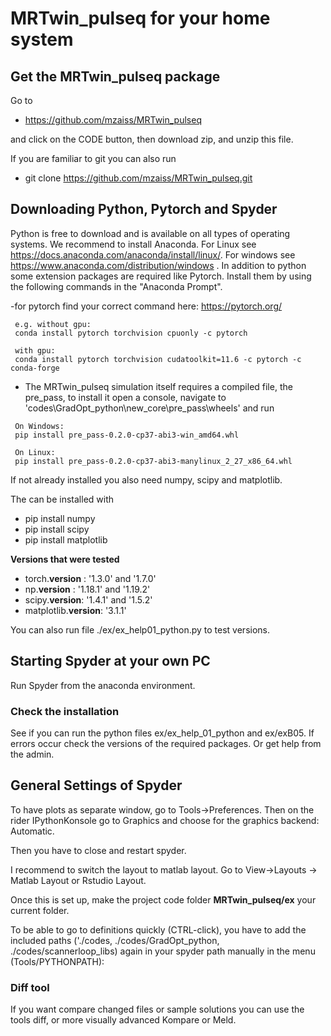 # MRTwin_pulseq for your home system

##  Get the MRTwin_pulseq package
Go to 

 - https://github.com/mzaiss/MRTwin_pulseq

and click on the CODE button, then download zip, and unzip this file.

If you are familiar to git you can also run 

- git clone https://github.com/mzaiss/MRTwin_pulseq.git

## Downloading Python, Pytorch and Spyder ##
Python is free to download and is available on all types of operating systems. We recommend to install Anaconda. For Linux see https://docs.anaconda.com/anaconda/install/linux/. For windows see https://www.anaconda.com/distribution/windows . 
In addition to python some extension packages are required like Pytorch. Install them by using the following commands in the "Anaconda Prompt".
						
 -for pytorch find your correct command here: https://pytorch.org/   

```
 e.g. without gpu:
 conda install pytorch torchvision cpuonly -c pytorch
 
 with gpu:
 conda install pytorch torchvision cudatoolkit=11.6 -c pytorch -c conda-forge
```


- The MRTwin_pulseq simulation itself requires a compiled file, the pre_pass, to install it open a console, navigate to 'codes\GradOpt_python\new_core\pre_pass\wheels' and run

```
 On Windows:
 pip install pre_pass-0.2.0-cp37-abi3-win_amd64.whl

 On Linux:
 pip install pre_pass-0.2.0-cp37-abi3-manylinux_2_27_x86_64.whl
```

If not already installed you also need numpy, scipy and matplotlib.

The can be installed with 
- pip install numpy
- pip install scipy
- pip install matplotlib

**Versions that were tested**

 -  torch.__version__  : '1.3.0'   and  '1.7.0'
 -  np.__version__ 	 : '1.18.1'    and  '1.19.2'
 -  scipy.__version__: '1.4.1'     and  '1.5.2'
 -   matplotlib.__version__: '3.1.1'

You can also run file ./ex/ex_help01_python.py to test versions.

## Starting Spyder at your own PC ##

Run Spyder from the anaconda environment.

### Check the installation
See if you can run the python files ex/ex_help_01_python and ex/exB05.
If errors occur check the versions of the required packages. Or get help from the admin.


## General Settings of Spyder ##

To have plots as separate window, go to Tools->Preferences. Then on the rider IPythonKonsole go to Graphics and choose for the graphics backend: Automatic. 

Then you have to close and restart spyder.

I recommend to switch the layout to matlab layout. Go to View->Layouts -> Matlab Layout or Rstudio Layout.

Once this is set up, make the project code folder **MRTwin_pulseq/ex** your current folder. 


To be able to go to definitions quickly (CTRL-click), you have to add the included paths ('./codes, ./codes/GradOpt\_python, ./codes/scannerloop\_libs)  again in your spyder path manually in the menu (Tools/PYTHONPATH):

### Diff tool

If you want compare changed files or sample solutions you can use the tools diff, or more visually advanced Kompare or Meld.

